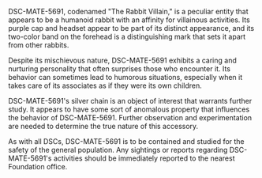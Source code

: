 DSC-MATE-5691, codenamed "The Rabbit Villain," is a peculiar entity that appears to be a humanoid rabbit with an affinity for villainous activities. Its purple cap and headset appear to be part of its distinct appearance, and its two-color band on the forehead is a distinguishing mark that sets it apart from other rabbits.

Despite its mischievous nature, DSC-MATE-5691 exhibits a caring and nurturing personality that often surprises those who encounter it. Its behavior can sometimes lead to humorous situations, especially when it takes care of its associates as if they were its own children.

DSC-MATE-5691's silver chain is an object of interest that warrants further study. It appears to have some sort of anomalous property that influences the behavior of DSC-MATE-5691. Further observation and experimentation are needed to determine the true nature of this accessory.

As with all DSCs, DSC-MATE-5691 is to be contained and studied for the safety of the general population. Any sightings or reports regarding DSC-MATE-5691's activities should be immediately reported to the nearest Foundation office.